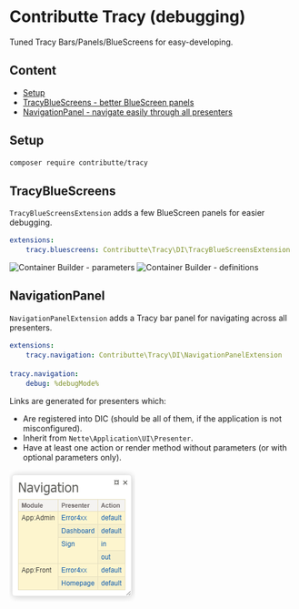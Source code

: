 # Contributte Tracy (debugging)

Tuned Tracy Bars/Panels/BlueScreens for easy-developing.

## Content

- [Setup](#setup)
- [TracyBlueScreens - better BlueScreen panels](#tracybluescreen)
- [NavigationPanel - navigate easily through all presenters](#navigationpanel)

## Setup

```bash
composer require contributte/tracy
```

## TracyBlueScreens

`TracyBlueScreensExtension` adds a few BlueScreen panels for easier debugging.

```yaml
extensions:
    tracy.bluescreens: Contributte\Tracy\DI\TracyBlueScreensExtension
```

![Container Builder - parameters][container-builder-parameters]
![Container Builder - definitions][container-builder-definitions]

[container-builder-parameters]: https://raw.githubusercontent.com/contributte/tracy/master/.docs/assets/container-builder-parameters.png "Container Builder - parameters"
[container-builder-definitions]: https://raw.githubusercontent.com/contributte/tracy/master/.docs/assets/container-builder-definitions.png "Container Builder - definitions"

## NavigationPanel

`NavigationPanelExtension` adds a Tracy bar panel for navigating across all presenters.

```yaml
extensions:
    tracy.navigation: Contributte\Tracy\DI\NavigationPanelExtension

tracy.navigation:
    debug: %debugMode%
```

Links are generated for presenters which:

- Are registered into DIC (should be all of them, if the application is not misconfigured).
- Inherit from `Nette\Application\UI\Presenter`.
- Have at least one action or render method without parameters (or with optional parameters only).

![Navigation panel](assets/navigation-panel.png?raw=true)
